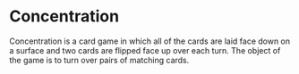 # Concentration
Concentration is a card game in which all of the cards are laid face down on a surface and two cards are flipped face up over each turn. The object of the game is to turn over pairs of matching cards.
